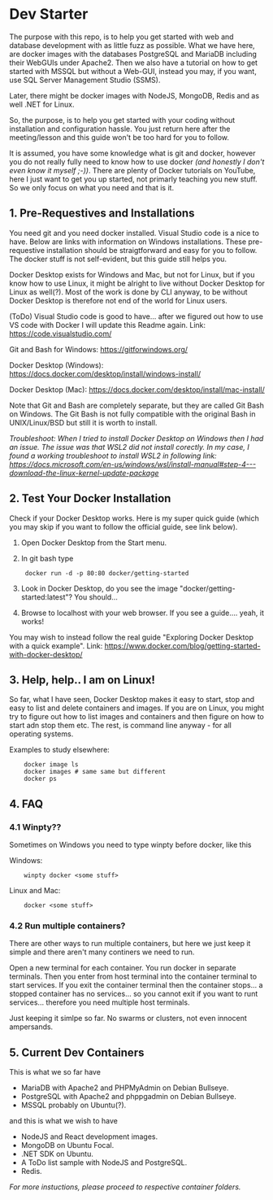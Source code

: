# Dev Starter

The purpose with this repo, is to help you get started with web and database development with as little fuzz as possible. What we have here, are docker images with the databases PostgreSQL and MariaDB including their WebGUIs under Apache2.
Then we also have a tutorial on how to get started with MSSQL but without a Web-GUI, instead you may, if you want, use SQL Server Management Studio (SSMS).

Later, there might be docker images with NodeJS, MongoDB, Redis and as well .NET for Linux.

So, the purpose, is to help you get started with your coding without installation and configuration hassle. You just return here after the meeting/lesson and this guide won't be too hard for you to follow.

It is assumed, you have some knowledge what is git and docker, however you do not really fully need to know how to use docker _(and honestly I don't even know it myself ;-))_. There are plenty of Docker tutorials on YouTube, here I just want to get you up started, not primarly teaching you new stuff. So we only focus on what you need and that is it.

## 1. Pre-Requestives and Installations

You need git and you need docker installed. Visual Studio code is a nice to have. Below are links with information on Windows installations. These pre-requestive installation should be straigtforward and easy for you to follow. The docker stuff is not self-evident, but this guide still helps you.

Docker Desktop exists for Windows and Mac, but not for Linux, but if you know how to use Linux, it might be alright to live without Docker Desktop for Linux as well(?). Most of the work is done by CLI anyway, to be without Docker Desktop is therefore not end of the world for Linux users.

(ToDo) Visual Studio code is good to have... after we figured out how to use VS code with Docker I will update this Readme again. Link: https://code.visualstudio.com/

Git and Bash for Windows: https://gitforwindows.org/

Docker Desktop (Windows): https://docs.docker.com/desktop/install/windows-install/

Docker Desktop (Mac): https://docs.docker.com/desktop/install/mac-install/

Note that Git and Bash are completely separate, but they are called Git Bash on Windows. The Git Bash is not fully compatible with the original Bash in UNIX/Linux/BSD but still it is worth to install.

_Troubleshoot: When I tried to install Docker Desktop on Windows then I had an issue. The issue was that WSL2 did not install corectly. In my case, I found a working troubleshoot to install WSL2 in following link: https://docs.microsoft.com/en-us/windows/wsl/install-manual#step-4---download-the-linux-kernel-update-package_

## 2. Test Your Docker Installation

Check if your Docker Desktop works. Here is my super quick guide (which you may skip if you want to follow the official guide, see link below).

1. Open Docker Desktop from the Start menu.
2. In git bash type

		docker run -d -p 80:80 docker/getting-started
		
3. Look in Docker Desktop, do you see the image "docker/getting-started:latest"? You should...
4. Browse to localhost with your web browser. If you see a guide.... yeah, it works!

You may wish to instead follow the real guide "Exploring Docker Desktop with a quick example". Link: https://www.docker.com/blog/getting-started-with-docker-desktop/

## 3. Help, help.. I am on Linux!

So far, what I have seen, Docker Desktop makes it easy to start, stop and easy to list and delete containers and images. If you are on Linux, you might try to figure out how to list images and containers and then figure on how to start adn stop them etc. The rest, is command line anyway - for all operating systems.

Examples to study elsewhere:

		docker image ls
		docker images # same same but different
		docker ps

## 4. FAQ

### 4.1 Winpty??

Sometimes on Windows you need to type winpty before docker, like this

Windows:

		winpty docker <some stuff>

Linux and Mac:

		docker <some stuff>


### 4.2 Run multiple containers?

There are other ways to run multiple containers, but here we just keep it simple and there aren't many continers we need to run.

Open a new terminal for each container. You run docker in separate terminals. Then you enter from host terminal into the container terminal to start services. If you exit the container terminal then the container stops... a stopped container has no services... so you cannot exit if you want to runt services... therefore you need multiple host terminals.

Just keeping it simlpe so far. No swarms or clusters, not even innocent ampersands.

## 5. Current Dev Containers

This is what we so far have

* MariaDB with Apache2 and PHPMyAdmin on Debian Bullseye.
* PostgreSQL with Apache2 and phppgadmin on Debian Bullseye.
* MSSQL probably on Ubuntu(?).

and this is what we wish to have

* NodeJS and React development images.
* MongoDB on Ubuntu Focal.
* .NET SDK on Ubuntu.
* A ToDo list sample with NodeJS and PostgreSQL.
* Redis.

_For more instuctions, please proceed to respective container folders._